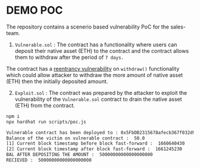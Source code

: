 # DEMO POC

The repository contains a scenerio based vulnerability PoC for the sales-team.

1. `Vulnerable.sol` : The contract has a functionality where users can deposit their native asset (ETH) to the contract and the contract allows them to withdraw after the period of `7 days.`

The contract has a [reentrancy vulnerability](https://hackernoon.com/hack-solidity-reentrancy-attack) on `withdraw()` functionality which could allow attacker to withdraw the more amount of native asset (ETH) then the initially deposited amount.

2. `Exploit.sol` : The contract was prepared by the attacker to exploit the vulnerability of the `Vulnerable.sol` contract to drain the native asset (ETH) from the contract.


```bash
npm i
npx hardhat run scripts/poc.js
```

```bash
Vulnerable contract has been deployed to : 0x5FbDB2315678afecb367f032d93F642f64180aa3
Balance of the victim on vulnerable contract :  50.0
[1] Current block timestamp before block fast-forward :  1660640430
[2] Current block timestamp after block fast-forward :  1661245230
BAL AFTER DEPOSITING THE AMOUNT :  50000000000000000000
RECIEVED :  50000000000000000000
```